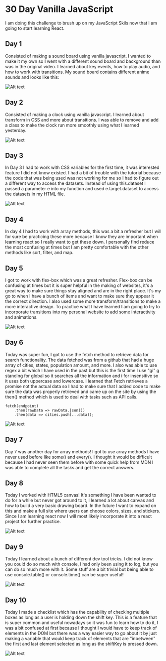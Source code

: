 # 30 Day Vanilla JavaScript

I am doing this challenge to brush up on my JavaScript Skils now that I am going to start learning React.

## Day 1

Consisted of making a sound board using vanilla javascript. I wanted to make it my own so I
went with a different sound board and background than was in the original video. I learned about key events, how to play audio, and how to work with transitions. My sound
board contains different anime sounds and looks like this:

![Alt text](ReadMeImg/DayOneImg.png)

## Day 2
Consisted of making a clock using vanilla javascript. I learned about transform in CSS and more about transitions. I was able to remove and add a class to make the clock run more smoothly using what I learned yesterday.

![Alt text](ReadMeImg/DayTwoImg.png)

## Day 3
In Day 3 I had to work with CSS variables for the first time, it was interested feature  I did not know existed. I had a bit of trouble with the tutorial because the code that was being used was not working for me so I had to figure out a different way to access the datasets. Instead of using 
this.dataset I passed a parameter e into my function and used e.target.dataset to access the datasets in my HTML file. 

![Alt text](ReadMeImg/DayThreeImg.png)

## Day 4

In day 4 I had to work with array methods, this was a bit a refresher but I will for sure be practicing these more because I know they are important when learning react so I really want to get these down. I personally find reduce the most confusing at times but I am pretty comfortable with the other methods like sort, filter, and map.

## Day 5 
I got to work with flex-box which was a great refresher. Flex-box can be confusing at times but it is super helpful in the making of websites, it's a great way to make sure things stay aligned and are in the right place. It's my go to when I have a bunch of items and want to make sure they appear it the correct direction. I also used some more transform/transitions to make a more interactive design. To practice what I have learned I am going to try to incorporate transitions into my personal website to add some interactivity and animations.

![Alt text](ReadMeImg/DayFiveImg.png)

## Day 6
Today was super fun, I got to use the fetch method to retrieve data for search functionality. The data fetched was from a github that had a huge array of cities, states, population amount, and more. I also was able to use regex a bit which I have used in the past but this is the first time I use "gi" g standing for global so it searches all the information and i for insensitive so it uses both uppercase and lowercase. I learned that Fetch retrieves a promise not the actual data so I had to make sure that I added code to make sure the data was properly retrieved and came up on the site by using the then() method which is used to deal with tasks such as API calls.
```
fetch(endpoint)
    .then(rawData => rawData.json())
    .then(data => cities.push(...data));
```

![Alt text](ReadMeImg/DaySixImg.gif)

## Day 7
Day 7 was another day for array methods! I got to use array methods I have never used before like some() and every(). I thought it would be difficult because I had never seen them before with some quick help from MDN I was able to complete all the tasks and get the correct answers. 

## Day 8
Today I worked with HTML5 canvas! It's something I have been wanted to do for a while but never got around to it, I learned a lot about canvas and how to build a very basic drawing board. In the future I want to expand on this and make a full site where users can choose colors, sizes, and stickers. Since I am learning react now I will most likely incorporate it into a react project for further practice.

![Alt text](ReadMeImg/DayEightImg.png)

## Day 9
Today I learned about a bunch of different dev tool tricks. I did not know you could do so much with console, I had only been using it to log, but you can do so much more with it. Some stuff are a bit trivial but being able to use console.table() or console.time()
can be super useful! 

![Alt text](ReadMeImg/DayNineImg.png)

## Day 10
Today I made a checklist which has the capability of checking multiple boxes as long as a user is holding down the shift key. This is a feature that is super common and useful nowadays so it was fun to learn how to do it, I was a bit confused at first because I thought I would have to keep track of elements in the DOM but there was a way easier way to go about it by just making a variable that would keep track of elements that are "inbetween" the first and last element selected as long as the shiftKey is pressed down. 

![Alt text](ReadMeImg/DayTen.gif)